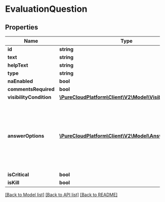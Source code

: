 # EvaluationQuestion

## Properties
Name | Type | Description | Notes
------------ | ------------- | ------------- | -------------
**id** | **string** |  | [optional] 
**text** | **string** |  | [optional] 
**helpText** | **string** |  | [optional] 
**type** | **string** |  | [optional] 
**naEnabled** | **bool** |  | [optional] 
**commentsRequired** | **bool** |  | [optional] 
**visibilityCondition** | [**\PureCloudPlatform\Client\V2\Model\VisibilityCondition**](VisibilityCondition.md) |  | [optional] 
**answerOptions** | [**\PureCloudPlatform\Client\V2\Model\AnswerOption[]**](AnswerOption.md) | Options from which to choose an answer for this question. Only used by Multiple Choice type questions. | [optional] 
**isCritical** | **bool** |  | [optional] 
**isKill** | **bool** |  | [optional] 

[[Back to Model list]](../README.md#documentation-for-models) [[Back to API list]](../README.md#documentation-for-api-endpoints) [[Back to README]](../README.md)


